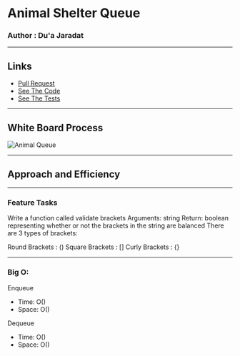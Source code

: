 # Animal Shelter Queue

### Author : Du'a Jaradat

---

## Links

- [Pull Request](https://github.com/duajaradat/data-structures-and-algorithms/pull/37)
- [See The Code](brackets.py)
- [See The Tests](../tests/test_brackets.py)

---

## White Board Process

![Animal Queue]()

---

## Approach and Efficiency

---

### Feature Tasks

Write a function called validate brackets
Arguments: string
Return: boolean
representing whether or not the brackets in the string are balanced
There are 3 types of brackets:

Round Brackets : ()
Square Brackets : []
Curly Brackets : {}

---

### Big O:

Enqueue

- Time: O()
- Space: O()

Dequeue

- Time: O()
- Space: O()
